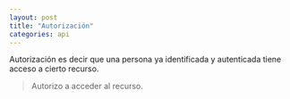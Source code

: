 ```yaml
---
layout: post
title: "Autorización"
categories: api
---
```


Autorización es decir que una persona ya identificada y autenticada tiene <!--more--> acceso a cierto recurso.

> Autorizo a acceder al recurso.
